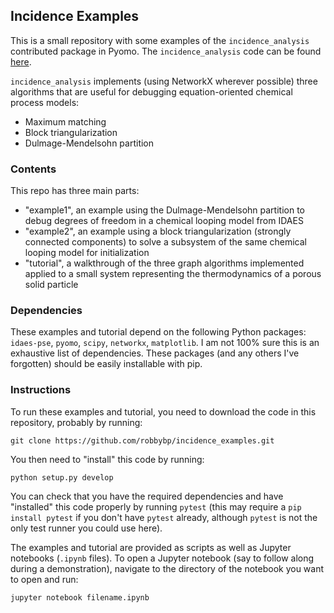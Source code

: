 ## Incidence Examples
This is a small repository with some examples of the
`incidence_analysis` contributed package in Pyomo.
The `incidence_analysis` code can be found
[here](https://github.com/pyomo/pyomo/tree/main/pyomo/contrib/incidence_analysis).

`incidence_analysis` implements (using NetworkX wherever possible)
three algorithms that are useful for debugging equation-oriented
chemical process models:
- Maximum matching
- Block triangularization
- Dulmage-Mendelsohn partition

### Contents
This repo has three main parts:
- "example1", an example using the Dulmage-Mendelsohn partition to debug
degrees of freedom in a chemical looping model from IDAES
- "example2", an example using a block triangularization (strongly
connected components) to solve a subsystem of the same
chemical looping model for initialization
- "tutorial", a walkthrough of the three graph algorithms implemented
applied to a small system representing the thermodynamics of a porous
solid particle

### Dependencies
These examples and tutorial depend on the following Python packages:
`idaes-pse`, `pyomo`, `scipy`, `networkx`, `matplotlib`.
I am not 100% sure this is an exhaustive list of dependencies.
These packages (and any others I've forgotten) should be easily
installable with pip.

### Instructions
To run these examples and tutorial, you need to download the code
in this repository, probably by running:

`git clone https://github.com/robbybp/incidence_examples.git`

You then need to "install" this code by running:

`python setup.py develop`

You can check that you have the required dependencies and have
"installed" this code properly by running `pytest` (this may require
a `pip install pytest` if you don't have `pytest` already, although
`pytest` is not the only test runner you could use here).

The examples and tutorial are provided as scripts as well as Jupyter
notebooks (`.ipynb` files).
To open a Jupyter notebook (say to follow along during a demonstration),
navigate to the directory of the notebook you want to open and run:

`jupyter notebook filename.ipynb`
